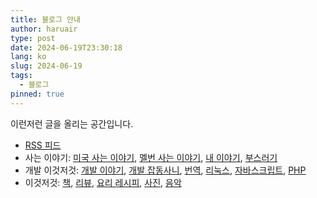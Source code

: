 ```yaml
---
title: 블로그 안내
author: haruair
type: post
date: 2024-06-19T23:30:18
lang: ko
slug: 2024-06-19
tags:
  - 블로그
pinned: true
---
```


이런저런 글을 올리는 공간입니다.

- [RSS 피드](/ko/feed.xml)
- 사는 이야기: [미국 사는 이야기](/ko/tag/life-in-us/), [멜번 사는 이야기](/ko/tag/life-in-australia/),
[내 이야기](/ko/tag/my-stories/), [부스러기](/ko/tag/memo/)
- 개발 이것저것:  [개발 이야기](/ko/tag/dev-life/), [개발 잡동사니](/ko/tag/it/),
[번역](/ko/tag/translations/), [리눅스](/ko/tag/linux/), 
[자바스크립트](/ko/tag/js/), [PHP](/ko/tag/php/)
- 이것저것: [책](/ko/tag/book/), [리뷰](/ko/tag/review/), 
[요리 레시피](/ko/tag/recipe/), [사진](/ko/tag/photography/), [음악](/ko/tag/music/)

